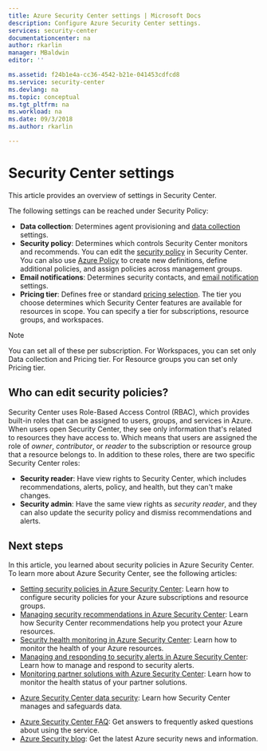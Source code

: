```yaml
---
title: Azure Security Center settings | Microsoft Docs
description: Configure Azure Security Center settings.
services: security-center
documentationcenter: na
author: rkarlin
manager: MBaldwin
editor: ''

ms.assetid: f24b1e4a-cc36-4542-b21e-041453cdfcd8
ms.service: security-center
ms.devlang: na
ms.topic: conceptual
ms.tgt_pltfrm: na
ms.workload: na
ms.date: 09/3/2018
ms.author: rkarlin

---
```

# Security Center settings
This article provides an overview of settings in Security Center.

The following settings can be reached under Security Policy:

- **Data collection**: Determines agent provisioning and [data collection](https://docs.microsoft.com/azure/security-center/security-center-enable-data-collection) settings.
- **Security policy**: Determines which controls Security Center monitors and recommends. You can edit the [security policy](tutorial-security-policy.md) in Security Center. You can also use [Azure Policy](tutorial-security-policy.md) to create new definitions, define additional policies, and assign policies across management groups. 
- **Email notifications**: Determines security contacts, and [email notification](security-center-provide-security-contact-details.md) settings.
- **Pricing tier**: Defines free or standard [pricing selection](security-center-pricing.md). The tier you choose determines which Security Center features are available for resources in scope. You can specify a tier for subscriptions, resource groups, and workspaces.

> [!NOTE]
> You can set all of these per subscription. For Workspaces, you can set only Data collection and Pricing tier. For Resource groups you can set only Pricing tier.
>


## Who can edit security policies?
Security Center uses Role-Based Access Control (RBAC), which provides built-in roles that can be assigned to users, groups, and services in Azure. When users open Security Center, they see only information that's related to resources they have access to. Which means that users are assigned the role of *owner*, *contributor*, or *reader* to the subscription or resource group that a resource belongs to. In addition to these roles, there are two specific Security Center roles:

- **Security reader**: Have view rights to Security Center, which includes recommendations, alerts, policy, and health, but they can't make changes.
- **Security admin**: Have the same view rights as *security reader*, and they can also update the security policy and dismiss recommendations and alerts.


## Next steps
In this article, you learned about security policies in Azure Security Center. To learn more about Azure Security Center, see the following articles:

* [Setting security policies in Azure Security Center](tutorial-security-policy.md): Learn how to configure security policies for your Azure subscriptions and resource groups.
* [Managing security recommendations in Azure Security Center](security-center-recommendations.md): Learn how Security Center recommendations help you protect your Azure resources.
* [Security health monitoring in Azure Security Center](security-center-monitoring.md): Learn how to monitor the health of your Azure resources.
* [Managing and responding to security alerts in Azure Security Center](security-center-managing-and-responding-alerts.md): Learn how to manage and respond to security alerts.
* [Monitoring partner solutions with Azure Security Center](security-center-partner-solutions.md): Learn how to monitor the health status of your partner solutions.
- [Azure Security Center data security](security-center-data-security.md): Learn how Security Center manages and safeguards data.
* [Azure Security Center FAQ](security-center-faq.md): Get answers to frequently asked questions about using the service.
* [Azure Security blog](https://blogs.msdn.com/b/azuresecurity/): Get the latest Azure security news and information.
